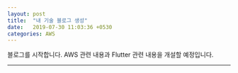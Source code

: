 ```yaml
---
layout: post
title:  "내 기술 블로그 생성"
date:   2019-07-30 11:03:36 +0530
categories: AWS
---
```

블로그를 시작합니다. AWS 관련 내용과 Flutter 관련 내용을 개설할 예정입니다.


- - -



